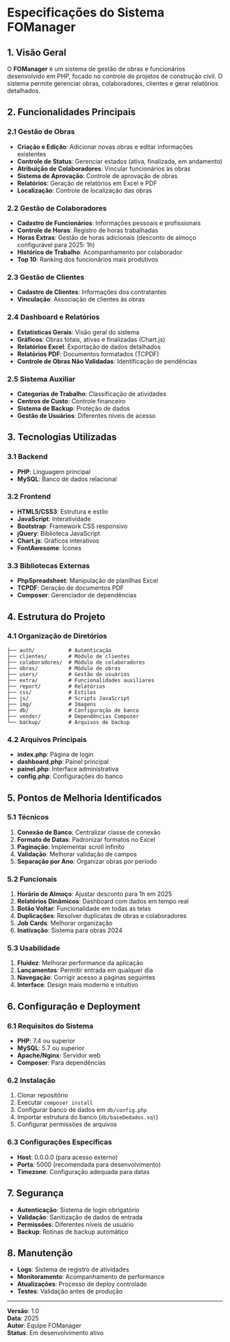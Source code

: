 
# Especificações do Sistema FOManager

## 1. Visão Geral
O **FOManager** é um sistema de gestão de obras e funcionários desenvolvido em PHP, focado no controle de projetos de construção civil. O sistema permite gerenciar obras, colaboradores, clientes e gerar relatórios detalhados.

## 2. Funcionalidades Principais

### 2.1 Gestão de Obras
- **Criação e Edição**: Adicionar novas obras e editar informações existentes
- **Controle de Status**: Gerenciar estados (ativa, finalizada, em andamento)
- **Atribuição de Colaboradores**: Vincular funcionários às obras
- **Sistema de Aprovação**: Controle de aprovação de obras
- **Relatórios**: Geração de relatórios em Excel e PDF
- **Localização**: Controle de localização das obras

### 2.2 Gestão de Colaboradores
- **Cadastro de Funcionários**: Informações pessoais e profissionais
- **Controle de Horas**: Registro de horas trabalhadas
- **Horas Extras**: Gestão de horas adicionais (desconto de almoço configurável para 2025: 1h)
- **Histórico de Trabalho**: Acompanhamento por colaborador
- **Top 10**: Ranking dos funcionários mais produtivos

### 2.3 Gestão de Clientes
- **Cadastro de Clientes**: Informações dos contratantes
- **Vinculação**: Associação de clientes às obras

### 2.4 Dashboard e Relatórios
- **Estatísticas Gerais**: Visão geral do sistema
- **Gráficos**: Obras totais, ativas e finalizadas (Chart.js)
- **Relatórios Excel**: Exportação de dados detalhados
- **Relatórios PDF**: Documentos formatados (TCPDF)
- **Controle de Obras Não Validadas**: Identificação de pendências

### 2.5 Sistema Auxiliar
- **Categorias de Trabalho**: Classificação de atividades
- **Centros de Custo**: Controle financeiro
- **Sistema de Backup**: Proteção de dados
- **Gestão de Usuários**: Diferentes níveis de acesso

## 3. Tecnologias Utilizadas

### 3.1 Backend
- **PHP**: Linguagem principal
- **MySQL**: Banco de dados relacional

### 3.2 Frontend
- **HTML5/CSS3**: Estrutura e estilo
- **JavaScript**: Interatividade
- **Bootstrap**: Framework CSS responsivo
- **jQuery**: Biblioteca JavaScript
- **Chart.js**: Gráficos interativos
- **FontAwesome**: Ícones

### 3.3 Bibliotecas Externas
- **PhpSpreadsheet**: Manipulação de planilhas Excel
- **TCPDF**: Geração de documentos PDF
- **Composer**: Gerenciador de dependências

## 4. Estrutura do Projeto

### 4.1 Organização de Diretórios
```
├── auth/           # Autenticação
├── clientes/       # Módulo de clientes
├── colaboradores/  # Módulo de colaboradores
├── obras/          # Módulo de obras
├── users/          # Gestão de usuários
├── extra/          # Funcionalidades auxiliares
├── report/         # Relatórios
├── css/            # Estilos
├── js/             # Scripts JavaScript
├── img/            # Imagens
├── db/             # Configuração de banco
├── vendor/         # Dependências Composer
└── backup/         # Arquivos de backup
```

### 4.2 Arquivos Principais
- **index.php**: Página de login
- **dashboard.php**: Painel principal
- **painel.php**: Interface administrativa
- **config.php**: Configurações do banco

## 5. Pontos de Melhoria Identificados

### 5.1 Técnicos
1. **Conexão de Banco**: Centralizar classe de conexão
2. **Formato de Datas**: Padronizar formatos no Excel
3. **Paginação**: Implementar scroll infinito
4. **Validação**: Melhorar validação de campos
5. **Separação por Ano**: Organizar obras por período

### 5.2 Funcionais
1. **Horário de Almoço**: Ajustar desconto para 1h em 2025
2. **Relatórios Dinâmicos**: Dashboard com dados em tempo real
3. **Botão Voltar**: Funcionalidade em todas as telas
4. **Duplicações**: Resolver duplicatas de obras e colaboradores
5. **Job Cards**: Melhorar organização
6. **Inativação**: Sistema para obras 2024

### 5.3 Usabilidade
1. **Fluidez**: Melhorar performance da aplicação
2. **Lançamentos**: Permitir entrada em qualquer dia
3. **Navegação**: Corrigir acesso a páginas seguintes
4. **Interface**: Design mais moderno e intuitivo

## 6. Configuração e Deployment

### 6.1 Requisitos do Sistema
- **PHP**: 7.4 ou superior
- **MySQL**: 5.7 ou superior
- **Apache/Nginx**: Servidor web
- **Composer**: Para dependências

### 6.2 Instalação
1. Clonar repositório
2. Executar `composer install`
3. Configurar banco de dados em `db/config.php`
4. Importar estrutura do banco (`db/baseDedados.sql`)
5. Configurar permissões de arquivos

### 6.3 Configurações Específicas
- **Host**: 0.0.0.0 (para acesso externo)
- **Porta**: 5000 (recomendada para desenvolvimento)
- **Timezone**: Configuração adequada para datas

## 7. Segurança
- **Autenticação**: Sistema de login obrigatório
- **Validação**: Sanitização de dados de entrada
- **Permissões**: Diferentes níveis de usuário
- **Backup**: Rotinas de backup automático

## 8. Manutenção
- **Logs**: Sistema de registro de atividades
- **Monitoramento**: Acompanhamento de performance
- **Atualizações**: Processo de deploy controlado
- **Testes**: Validação antes de produção

---

**Versão**: 1.0  
**Data**: 2025  
**Autor**: Equipe FOManager  
**Status**: Em desenvolvimento ativo

